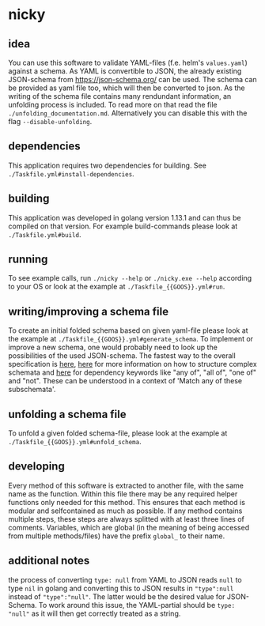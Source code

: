 # nicky

## idea
You can use this software to validate YAML-files (f.e. helm's ```values.yaml```) against a schema. As YAML is convertible to JSON, the already existing JSON-schema from https://json-schema.org/ can be used. The schema can be provided as yaml file too, which will then be converted to json. As the writing of the schema file contains many rendundant information, an unfolding process is included. To read more on that read the file ```./unfolding_documentation.md```. Alternatively you can disable this with the flag ```--disable-unfolding```.

## dependencies
This application requires two dependencies for building.
See ```./Taskfile.yml#install-dependencies```.

## building
This application was developed in golang version 1.13.1 and can thus be compiled on that version.
For example build-commands please look at ```./Taskfile.yml#build```.

## running
To see example calls, run ```./nicky --help``` or ```./nicky.exe --help``` according to your OS or look at the example at ```./Taskfile_{{GOOS}}.yml#run```.

## writing/improving a schema file
To create an initial folded schema based on given yaml-file please look at the example at ```./Taskfile_{{GOOS}}.yml#generate_schema```.
To implement or improve a new schema, one would probably need to look up the possibilities of the used JSON-schema. The fastest way to the overall specification is [here](https://json-schema.org/draft/2019-09/json-schema-core.html), [here](https://json-schema.org/understanding-json-schema/structuring.html#structuring) for more information on how to structure complex schemata and [here](https://json-schema.org/understanding-json-schema/reference/combining.html) for dependency keywords like "any of", "all of", "one of" and "not". These can be understood in a context of 'Match any of these subschemata'.

## unfolding a schema file
To unfold a given folded schema-file, please look at the example at ```./Taskfile_{{GOOS}}.yml#unfold_schema```.

## developing
Every method of this software is extracted to another file, with the same name as the function. Within this file there may be any required helper functions only needed for this method. This ensures that each method is modular and selfcontained as much as possible.
If any method contains multiple steps, these steps are always splitted with at least three lines of comments.
Variables, which are global (in the meaning of being accessed from multiple methods/files) have the prefix ```global_``` to their name.

## additional notes
the process of converting ```type: null``` from YAML to JSON reads ```null``` to type ```nil``` in golang and converting this to JSON results in ```"type":null``` instead of ```"type":"null"```. The latter would be the desired value for JSON-Schema. To work around this issue, the YAML-partial should be ```type: "null"``` as it will then get correctly treated as a string.
